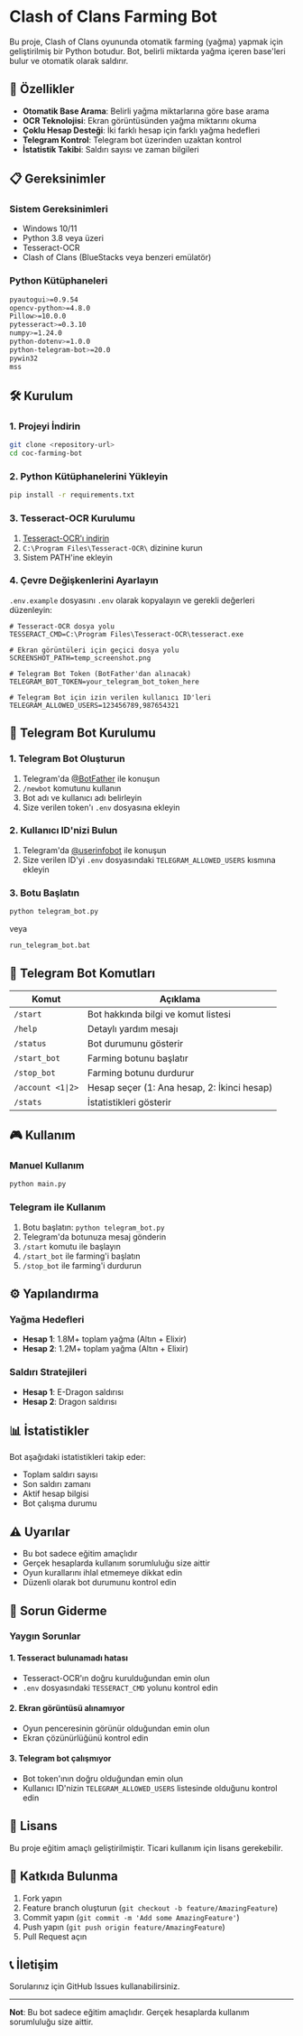 # Clash of Clans Farming Bot

Bu proje, Clash of Clans oyununda otomatik farming (yağma) yapmak için geliştirilmiş bir Python botudur. Bot, belirli miktarda yağma içeren base'leri bulur ve otomatik olarak saldırır.

## 🚀 Özellikler

- **Otomatik Base Arama**: Belirli yağma miktarlarına göre base arama
- **OCR Teknolojisi**: Ekran görüntüsünden yağma miktarını okuma
- **Çoklu Hesap Desteği**: İki farklı hesap için farklı yağma hedefleri
- **Telegram Kontrol**: Telegram bot üzerinden uzaktan kontrol
- **İstatistik Takibi**: Saldırı sayısı ve zaman bilgileri

## 📋 Gereksinimler

### Sistem Gereksinimleri

- Windows 10/11
- Python 3.8 veya üzeri
- Tesseract-OCR
- Clash of Clans (BlueStacks veya benzeri emülatör)

### Python Kütüphaneleri

```bash
pyautogui>=0.9.54
opencv-python>=4.8.0
Pillow>=10.0.0
pytesseract>=0.3.10
numpy>=1.24.0
python-dotenv>=1.0.0
python-telegram-bot>=20.0
pywin32
mss
```

## 🛠️ Kurulum

### 1. Projeyi İndirin

```bash
git clone <repository-url>
cd coc-farming-bot
```

### 2. Python Kütüphanelerini Yükleyin

```bash
pip install -r requirements.txt
```

### 3. Tesseract-OCR Kurulumu

1. [Tesseract-OCR'ı indirin](https://github.com/UB-Mannheim/tesseract/wiki)
2. `C:\Program Files\Tesseract-OCR\` dizinine kurun
3. Sistem PATH'ine ekleyin

### 4. Çevre Değişkenlerini Ayarlayın

`.env.example` dosyasını `.env` olarak kopyalayın ve gerekli değerleri düzenleyin:

```env
# Tesseract-OCR dosya yolu
TESSERACT_CMD=C:\Program Files\Tesseract-OCR\tesseract.exe

# Ekran görüntüleri için geçici dosya yolu
SCREENSHOT_PATH=temp_screenshot.png

# Telegram Bot Token (BotFather'dan alınacak)
TELEGRAM_BOT_TOKEN=your_telegram_bot_token_here

# Telegram Bot için izin verilen kullanıcı ID'leri
TELEGRAM_ALLOWED_USERS=123456789,987654321
```

## 🤖 Telegram Bot Kurulumu

### 1. Telegram Bot Oluşturun

1. Telegram'da [@BotFather](https://t.me/botfather) ile konuşun
2. `/newbot` komutunu kullanın
3. Bot adı ve kullanıcı adı belirleyin
4. Size verilen token'ı `.env` dosyasına ekleyin

### 2. Kullanıcı ID'nizi Bulun

1. Telegram'da [@userinfobot](https://t.me/userinfobot) ile konuşun
2. Size verilen ID'yi `.env` dosyasındaki `TELEGRAM_ALLOWED_USERS` kısmına ekleyin

### 3. Botu Başlatın

```bash
python telegram_bot.py
```

veya

```bash
run_telegram_bot.bat
```

## 📱 Telegram Bot Komutları

| Komut | Açıklama |
|-------|----------|
| `/start` | Bot hakkında bilgi ve komut listesi |
| `/help` | Detaylı yardım mesajı |
| `/status` | Bot durumunu gösterir |
| `/start_bot` | Farming botunu başlatır |
| `/stop_bot` | Farming botunu durdurur |
| `/account <1\|2>` | Hesap seçer (1: Ana hesap, 2: İkinci hesap) |
| `/stats` | İstatistikleri gösterir |

## 🎮 Kullanım

### Manuel Kullanım

```bash
python main.py
```

### Telegram ile Kullanım

1. Botu başlatın: `python telegram_bot.py`
2. Telegram'da botunuza mesaj gönderin
3. `/start` komutu ile başlayın
4. `/start_bot` ile farming'i başlatın
5. `/stop_bot` ile farming'i durdurun

## ⚙️ Yapılandırma

### Yağma Hedefleri

- **Hesap 1**: 1.8M+ toplam yağma (Altın + Elixir)
- **Hesap 2**: 1.2M+ toplam yağma (Altın + Elixir)

### Saldırı Stratejileri

- **Hesap 1**: E-Dragon saldırısı
- **Hesap 2**: Dragon saldırısı

## 📊 İstatistikler

Bot aşağıdaki istatistikleri takip eder:

- Toplam saldırı sayısı
- Son saldırı zamanı
- Aktif hesap bilgisi
- Bot çalışma durumu

## ⚠️ Uyarılar

- Bu bot sadece eğitim amaçlıdır
- Gerçek hesaplarda kullanım sorumluluğu size aittir
- Oyun kurallarını ihlal etmemeye dikkat edin
- Düzenli olarak bot durumunu kontrol edin

## 🐛 Sorun Giderme

### Yaygın Sorunlar

#### 1. Tesseract bulunamadı hatası

- Tesseract-OCR'ın doğru kurulduğundan emin olun
- `.env` dosyasındaki `TESSERACT_CMD` yolunu kontrol edin

#### 2. Ekran görüntüsü alınamıyor

- Oyun penceresinin görünür olduğundan emin olun
- Ekran çözünürlüğünü kontrol edin

#### 3. Telegram bot çalışmıyor

- Bot token'ının doğru olduğundan emin olun
- Kullanıcı ID'nizin `TELEGRAM_ALLOWED_USERS` listesinde olduğunu kontrol edin

## 📝 Lisans

Bu proje eğitim amaçlı geliştirilmiştir. Ticari kullanım için lisans gerekebilir.

## 🤝 Katkıda Bulunma

1. Fork yapın
2. Feature branch oluşturun (`git checkout -b feature/AmazingFeature`)
3. Commit yapın (`git commit -m 'Add some AmazingFeature'`)
4. Push yapın (`git push origin feature/AmazingFeature`)
5. Pull Request açın

## 📞 İletişim

Sorularınız için GitHub Issues kullanabilirsiniz.

---

**Not**: Bu bot sadece eğitim amaçlıdır. Gerçek hesaplarda kullanım sorumluluğu size aittir.
